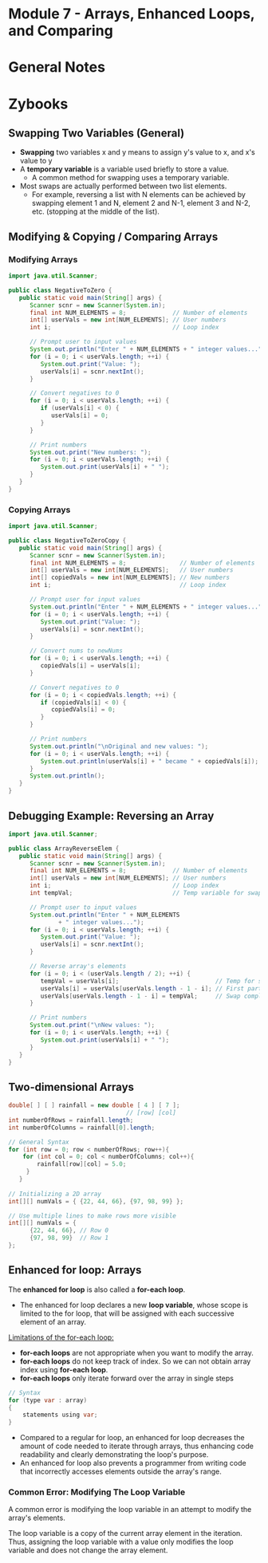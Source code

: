 # Module 7 - Arrays, Enhanced Loops, and Comparing

# General Notes

# Zybooks

## Swapping Two Variables (General)

- **Swapping** two variables x and y means to assign y's value to x, and x's
  value to y
- A **temporary variable** is a variable used briefly to store a value.
    - A common method for swapping uses a temporary variable.
- Most swaps are actually performed between two list elements.
    - For example, reversing a list with N elements can be achieved by swapping
      element 1 and N, element 2 and N-1, element 3 and N-2, etc. (stopping at
      the middle of the list).

## Modifying & Copying / Comparing Arrays

### Modifying Arrays

```java
import java.util.Scanner;

public class NegativeToZero {
   public static void main(String[] args) {
      Scanner scnr = new Scanner(System.in);
      final int NUM_ELEMENTS = 8;             // Number of elements
      int[] userVals = new int[NUM_ELEMENTS]; // User numbers
      int i;                                  // Loop index

      // Prompt user to input values
      System.out.println("Enter " + NUM_ELEMENTS + " integer values...");
      for (i = 0; i < userVals.length; ++i) {
         System.out.print("Value: ");
         userVals[i] = scnr.nextInt();
      }

      // Convert negatives to 0
      for (i = 0; i < userVals.length; ++i) {
         if (userVals[i] < 0) {
            userVals[i] = 0;
         }
      }

      // Print numbers
      System.out.print("New numbers: ");
      for (i = 0; i < userVals.length; ++i) {
         System.out.print(userVals[i] + " ");
      }
   }
}
```

### Copying Arrays

```java
import java.util.Scanner;

public class NegativeToZeroCopy {
   public static void main(String[] args) {
      Scanner scnr = new Scanner(System.in);
      final int NUM_ELEMENTS = 8;               // Number of elements
      int[] userVals = new int[NUM_ELEMENTS];   // User numbers
      int[] copiedVals = new int[NUM_ELEMENTS]; // New numbers
      int i;                                    // Loop index

      // Prompt user for input values
      System.out.println("Enter " + NUM_ELEMENTS + " integer values...");
      for (i = 0; i < userVals.length; ++i) {
         System.out.print("Value: ");
         userVals[i] = scnr.nextInt();
      }

      // Convert nums to newNums
      for (i = 0; i < userVals.length; ++i) {
         copiedVals[i] = userVals[i];
      }

      // Convert negatives to 0
      for (i = 0; i < copiedVals.length; ++i) {
         if (copiedVals[i] < 0) {
            copiedVals[i] = 0;
         }
      }

      // Print numbers
      System.out.println("\nOriginal and new values: ");
      for (i = 0; i < userVals.length; ++i) {
         System.out.println(userVals[i] + " became " + copiedVals[i]);
      }
      System.out.println();
   }
}
```

## Debugging Example: Reversing an Array

```java
import java.util.Scanner;

public class ArrayReverseElem {
   public static void main(String[] args) {
      Scanner scnr = new Scanner(System.in);
      final int NUM_ELEMENTS = 8;             // Number of elements
      int[] userVals = new int[NUM_ELEMENTS]; // User numbers
      int i;                                  // Loop index
      int tempVal;                            // Temp variable for swapping

      // Prompt user to input values
      System.out.println("Enter " + NUM_ELEMENTS
              + " integer values...");
      for (i = 0; i < userVals.length; ++i) {
         System.out.print("Value: ");
         userVals[i] = scnr.nextInt();
      }

      // Reverse array's elements
      for (i = 0; i < (userVals.length / 2); ++i) {
         tempVal = userVals[i];                           // Temp for swap
         userVals[i] = userVals[userVals.length - 1 - i]; // First part of swap
         userVals[userVals.length - 1 - i] = tempVal;     // Swap complete
      }

      // Print numbers
      System.out.print("\nNew values: ");
      for (i = 0; i < userVals.length; ++i) {
         System.out.print(userVals[i] + " ");
      }
   }
}
```

## Two-dimensional Arrays

```java
double[ ] [ ] rainfall = new double [ 4 ] [ 7 ];
                                 // [row] [col] 
int numberOfRows = rainfall.length;
int numberOfColumns = rainfall[0].length;  

// General Syntax
for (int row = 0; row < numberOfRows; row++){
    for (int col = 0; col < numberOfColumns; col++){
        rainfall[row][col] = 5.0;
     } 
   }
   
// Initializing a 2D array
int[][] numVals = { {22, 44, 66}, {97, 98, 99} };

// Use multiple lines to make rows more visible
int[][] numVals = {
      {22, 44, 66}, // Row 0
      {97, 98, 99}  // Row 1
};
```

## Enhanced for loop: Arrays

The **enhanced for loop** is also called a **for-each loop**.

- The enhanced for loop declares a new **loop variable**, whose scope is limited
  to the for loop, that will be assigned with each successive element of an
  array.

<u>Limitations of the for-each loop:</u>

- **for-each loops** are not appropriate when you want to modify the array.
- **for-each loops** do not keep track of index. So we can not obtain array
  index using **for-each loop**.
- **for-each loops** only iterate forward over the array in single steps

```java
// Syntax
for (type var : array) 
{ 
    statements using var;
}
```

- Compared to a regular for loop, an enhanced for loop decreases the amount of
  code needed to iterate through arrays, thus enhancing code readability and
  clearly demonstrating the loop's purpose.
- An enhanced for loop also prevents a programmer from writing code that
  incorrectly accesses elements outside the array's range.

### Common Error: Modifying The Loop Variable

A common error is modifying the loop variable in an attempt to modify the
array's elements. 

The loop variable is a copy of the current array element in the iteration. Thus,
assigning the loop variable with a value only modifies the loop variable and
does not change the array element.